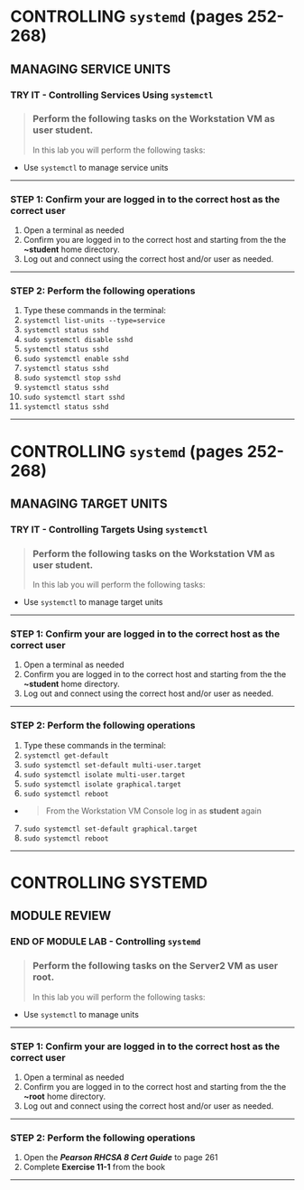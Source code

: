 # CONTROLLING `systemd` (pages 252-268)
## MANAGING SERVICE UNITS

### TRY IT - Controlling Services Using `systemctl`

> ### Perform the following tasks on the **Workstation VM** as user **student**.
> In this lab you will perform the following tasks:
- Use `systemctl` to manage service units

******
### STEP 1: Confirm your are logged in to the correct host as the correct user
1. Open a terminal as needed
2. Confirm you are logged in to the correct host and starting from the the **~student** home directory.
3. Log out and connect using the correct host and/or user as needed.
******
### STEP 2: Perform the following operations
1. Type these commands in the terminal: 
2. `systemctl list-units --type=service`
3. `systemctl status sshd`
4. `sudo systemctl disable sshd`
5. `systemctl status sshd`
6. `sudo systemctl enable sshd`
7. `systemctl status sshd`
8. `sudo systemctl stop sshd`
9. `systemctl status sshd`
10. `sudo systemctl start sshd`
11. `systemctl status sshd`


******

# CONTROLLING `systemd` (pages 252-268)
## MANAGING TARGET UNITS

### TRY IT - Controlling Targets Using `systemctl`

> ### Perform the following tasks on the **Workstation VM** as user **student**.
> In this lab you will perform the following tasks:
- Use `systemctl` to manage target units


******
### STEP 1: Confirm your are logged in to the correct host as the correct user
1. Open a terminal as needed
2. Confirm you are logged in to the correct host and starting from the the **~student** home directory.
3. Log out and connect using the correct host and/or user as needed.
******
### STEP 2: Perform the following operations
1. Type these commands in the terminal: 
2. `systemctl get-default`
3. `sudo systemctl set-default multi-user.target`
4. `sudo systemctl isolate multi-user.target`
5. `sudo systemctl isolate graphical.target`
6. `sudo systemctl reboot`
- > From the Workstation VM Console log in as **student** again
7. `sudo systemctl set-default graphical.target`
8. `sudo systemctl reboot`

******

# CONTROLLING SYSTEMD
## MODULE REVIEW

### END OF MODULE LAB - Controlling `systemd`

> ### Perform the following tasks on the **Server2 VM** as user **root**.
> In this lab you will perform the following tasks:
- Use `systemctl` to manage units

******
### STEP 1: Confirm your are logged in to the correct host as the correct user
1. Open a terminal as needed
2. Confirm you are logged in to the correct host and starting from the the **~root** home directory.
3. Log out and connect using the correct host and/or user as needed.
******
### STEP 2: Perform the following operations
1. Open the ***Pearson RHCSA 8 Cert Guide*** to page 261
2. Complete **Exercise 11-1** from the book

******
